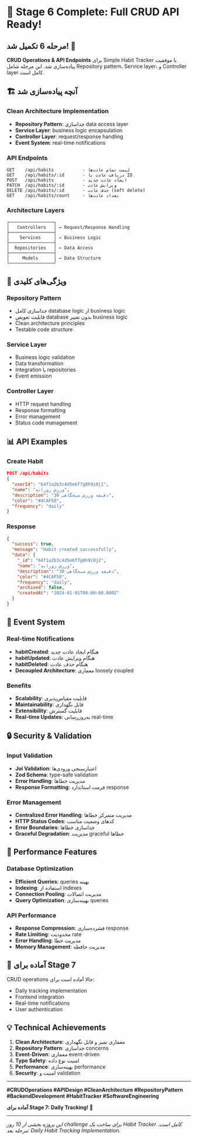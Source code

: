 # 🔧 Stage 6 Complete: Full CRUD API Ready!

## مرحله 6 تکمیل شد! 🎯

**CRUD Operations & API Endpoints** برای Simple Habit Tracker با موفقیت پیاده‌سازی شد. این مرحله شامل Repository pattern، Service layer، و Controller layer کامل است.

## 🏗️ آنچه پیاده‌سازی شد

### **Clean Architecture Implementation**
- **Repository Pattern**: جداسازی data access layer
- **Service Layer**: business logic encapsulation
- **Controller Layer**: request/response handling
- **Event System**: real-time notifications

### **API Endpoints**
```
GET    /api/habits           - لیست تمام عادت‌ها
GET    /api/habits/:id       - دریافت عادت با ID
POST   /api/habits           - ایجاد عادت جدید
PATCH  /api/habits/:id       - ویرایش عادت
DELETE /api/habits/:id       - حذف عادت (soft delete)
GET    /api/habits/count     - تعداد عادت‌ها
```

### **Architecture Layers**
```
┌─────────────────┐
│   Controllers   │ ← Request/Response Handling
├─────────────────┤
│    Services     │ ← Business Logic
├─────────────────┤
│  Repositories   │ ← Data Access
├─────────────────┤
│     Models      │ ← Data Structure
└─────────────────┘
```

## 🔧 ویژگی‌های کلیدی

### **Repository Pattern**
- جداسازی کامل database logic از business logic
- قابلیت تعویض database بدون تغییر business logic
- Clean architecture principles
- Testable code structure

### **Service Layer**
- Business logic validation
- Data transformation
- Integration با repositories
- Event emission

### **Controller Layer**
- HTTP request handling
- Response formatting
- Error management
- Status code management

## 📊 API Examples

### **Create Habit**
```json
POST /api/habits
{
  "userId": "64f1a2b3c4d5e6f7g8h9i0j1",
  "name": "ورزش روزانه",
  "description": "30 دقیقه ورزش صبحگاهی",
  "color": "#4CAF50",
  "frequency": "daily"
}
```

### **Response**
```json
{
  "success": true,
  "message": "Habit created successfully",
  "data": {
    "_id": "64f1a2b3c4d5e6f7g8h9i0j2",
    "name": "ورزش روزانه",
    "description": "30 دقیقه ورزش صبحگاهی",
    "color": "#4CAF50",
    "frequency": "daily",
    "archived": false,
    "createdAt": "2024-01-01T00:00:00.000Z"
  }
}
```

## 🎯 Event System

### **Real-time Notifications**
- **habitCreated**: هنگام ایجاد عادت جدید
- **habitUpdated**: هنگام ویرایش عادت
- **habitDeleted**: هنگام حذف عادت
- **Decoupled Architecture**: معماری loosely coupled

### **Benefits**
- **Scalability**: قابلیت مقیاس‌پذیری
- **Maintainability**: قابل نگهداری
- **Extensibility**: قابلیت گسترش
- **Real-time Updates**: به‌روزرسانی real-time

## 🔒 Security & Validation

### **Input Validation**
- **Joi Validation**: اعتبارسنجی ورودی‌ها
- **Zod Schema**: type-safe validation
- **Error Handling**: مدیریت خطاها
- **Response Formatting**: فرمت استاندارد response

### **Error Management**
- **Centralized Error Handling**: مدیریت متمرکز خطاها
- **HTTP Status Codes**: کدهای وضعیت مناسب
- **Error Boundaries**: جداسازی خطاها
- **Graceful Degradation**: مدیریت graceful خطاها

## 🚀 Performance Features

### **Database Optimization**
- **Efficient Queries**: queries بهینه
- **Indexing**: استفاده از indexes
- **Connection Pooling**: مدیریت اتصالات
- **Query Optimization**: بهینه‌سازی queries

### **API Performance**
- **Response Compression**: فشرده‌سازی response
- **Rate Limiting**: محدودیت rate
- **Error Handling**: مدیریت خطا
- **Memory Management**: مدیریت حافظه

## 🎉 آماده برای Stage 7

CRUD operations حالا آماده است برای:
- Daily tracking implementation
- Frontend integration
- Real-time notifications
- User authentication

## 💡 Technical Achievements

1. **Clean Architecture**: معماری تمیز و قابل نگهداری
2. **Repository Pattern**: جداسازی concerns
3. **Event-Driven**: معماری event-driven
4. **Type Safety**: امنیت نوع داده
5. **Performance**: بهینه‌سازی performance
6. **Security**: امنیت و validation

---

**#CRUDOperations #APIDesign #CleanArchitecture #RepositoryPattern #BackendDevelopment #HabitTracker #SoftwareEngineering**

**آماده برای Stage 7: Daily Tracking! 📅**

---

*این پروژه بخشی از 10 روز challenge برای ساخت یک Habit Tracker کامل است. مرحله بعد: Daily Habit Tracking Implementation.*
